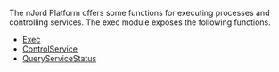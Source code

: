 The nJord Platform offers some functions for executing processes and controlling services. The exec module exposes the following functions.

  * [Exec](Exec.md)
  * [ControlService](ControlService.md)
  * [QueryServiceStatus](QueryServiceStatus.md)